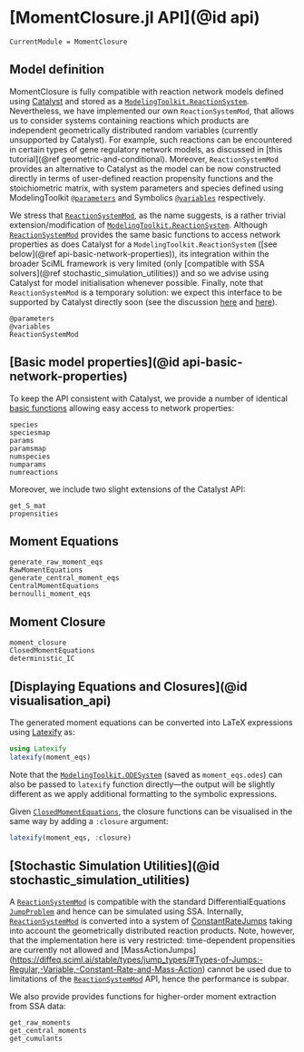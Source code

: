 # [MomentClosure.jl API](@id api)
```@meta
CurrentModule = MomentClosure
```

## Model definition

MomentClosure is fully compatible with reaction network models defined using [Catalyst](https://github.com/SciML/Catalyst.jl) and stored as a [`ModelingToolkit.ReactionSystem`](https://catalyst.sciml.ai/stable/api/catalyst_api/#ModelingToolkit.ReactionSystem). Nevertheless, we have implemented our own `ReactionSystemMod`, that allows us to consider systems containing reactions which products are independent geometrically distributed random variables (currently unsupported by Catalyst). For example, such reactions can be encountered in certain types of gene regulatory network models, as discussed in [this tutorial](@ref geometric-and-conditional). Moreover, `ReactionSystemMod` provides an alternative to Catalyst as the model can be now constructed directly in terms of user-defined reaction propensity functions and the stoichiometric matrix, with system parameters and species defined using ModelingToolkit [`@parameters`](https://mtk.sciml.ai/stable/basics/ContextualVariables/#Parameters-1) and Symbolics [`@variables`](https://symbolics.juliasymbolics.org/stable/manual/variables/#Symbolics.@variables) respectively.

We stress that [`ReactionSystemMod`](@ref), as the name suggests, is a rather trivial extension/modification of [`ModelingToolkit.ReactionSystem`](https://catalyst.sciml.ai/stable/api/catalyst_api/#ModelingToolkit.ReactionSystem). Although [`ReactionSystemMod`](@ref) provides the same basic functions to access network properties as does Catalyst for a `ModelingToolkit.ReactionSystem` ([see below](@ref api-basic-network-properties)), its integration within the broader SciML framework is very limited (only [compatible with SSA solvers](@ref stochastic_simulation_utilities)) and so we advise using Catalyst for model initialisation whenever possible. Finally, note that `ReactionSystemMod` is a temporary solution: we expect this interface to be supported by Catalyst directly soon (see the discussion [here](https://github.com/SciML/Catalyst.jl/issues/308) and [here](https://github.com/SciML/Catalyst.jl/issues/306)).

```@docs
@parameters
@variables
ReactionSystemMod
```

## [Basic model properties](@id api-basic-network-properties)

To keep the API consistent with Catalyst, we provide a number of identical [basic functions](https://catalyst.sciml.ai/stable/api/catalyst_api/#Basic-properties) allowing easy access to network properties:

```@docs
species
speciesmap
params
paramsmap
numspecies
numparams
numreactions
```

Moreover, we include two slight extensions of the Catalyst API:

```@docs
get_S_mat
propensities
```

## Moment Equations

```@docs
generate_raw_moment_eqs
RawMomentEquations
generate_central_moment_eqs
CentralMomentEquations
bernoulli_moment_eqs
```

## Moment Closure

```@docs
moment_closure
ClosedMomentEquations
deterministic_IC
```

## [Displaying Equations and Closures](@id visualisation_api)

The generated moment equations can be converted into LaTeX expressions using [Latexify](https://github.com/korsbo/Latexify.jl) as:
```julia
using Latexify
latexify(moment_eqs)
```
Note that the [`ModelingToolkit.ODESystem`](https://mtk.sciml.ai/stable/systems/ODESystem/) (saved as `moment_eqs.odes`) can also be passed to `latexify` function directly—the output will be slightly different as we apply additional formatting to the symbolic expressions.

Given [`ClosedMomentEquations`](@ref), the closure functions can be visualised in the same way by adding a `:closure` argument:
```julia
latexify(moment_eqs, :closure)
```
## [Stochastic Simulation Utilities](@id stochastic_simulation_utilities)

A [`ReactionSystemMod`](@ref) is compatible with the standard DifferentialEquations [`JumpProblem`](https://diffeq.sciml.ai/stable/types/jump_types/#Jump-Problems) and hence can be simulated using SSA. Internally, [`ReactionSystemMod`](@ref) is converted into a system of [ConstantRateJumps](https://diffeq.sciml.ai/stable/types/jump_types/#Types-of-Jumps:-Regular,-Variable,-Constant-Rate-and-Mass-Action) taking into account the geometrically distributed reaction products. Note, however, that the implementation here is very restricted: time-dependent propensities are currently not allowed and [MassActionJumps] (https://diffeq.sciml.ai/stable/types/jump_types/#Types-of-Jumps:-Regular,-Variable,-Constant-Rate-and-Mass-Action) cannot be used due to limitations of the [`ReactionSystemMod`](@ref) API, hence the performance is subpar.

We also provide provides functions for higher-order moment extraction from SSA data:
```@docs
get_raw_moments
get_central_moments
get_cumulants
```

